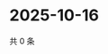 # 2025-10-16

共 0 条

<!-- BEGIN ZHIHUVIDEO -->
<!-- 最后更新时间 Thu Oct 16 2025 19:10:10 GMT+0800 (China Standard Time) -->

<!-- END ZHIHUVIDEO -->
